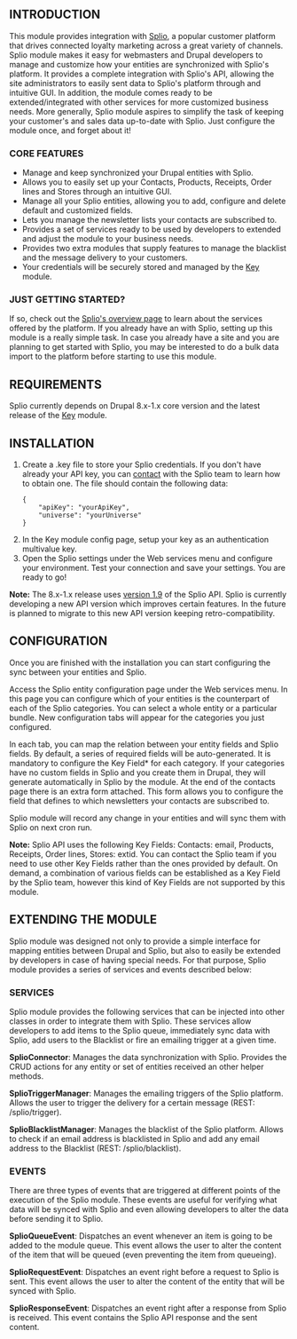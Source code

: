 ## INTRODUCTION

This module provides integration with [Splio](https://www.splio.com), a popular
customer platform that drives connected  loyalty marketing across a great
variety of channels. Splio module makes it easy for webmasters and Drupal
developers to manage and customize how your entities are synchronized with
Splio's platform. It provides a complete integration with Splio's API, allowing
the site administrators to easily sent data to Splio's platform through and
intuitive GUI. In addition, the module comes ready to be extended/integrated
with other services for more customized business needs. More generally, Splio
module aspires to simplify the task of keeping your customer's and sales data
up-to-date with Splio. Just configure the module once, and forget about it!

### CORE FEATURES

*  Manage and keep synchronized your Drupal entities with Splio.
*  Allows you to easily set up your Contacts, Products, Receipts, Order lines
   and Stores through an intuitive GUI.
*  Manage all your Splio entities, allowing you to add, configure and delete
   default and customized fields.
*  Lets you manage the newsletter lists your contacts are subscribed to.
*  Provides a set of services ready to be used by developers to extended and
   adjust the module to your business needs.
*  Provides two extra modules that supply features to manage the blacklist and
   the message delivery to your customers.
*  Your credentials will be securely stored and managed by the
   [Key](https://www.drupal.org/project/key) module.

### JUST GETTING STARTED?

If so, check out the [Splio's overview page](https://www.splio.com/splio/) to
learn about the services offered by the platform. If you already have an 
with Splio, setting up this module is a really simple task. In case you already
have a site and you are planning to get started with Splio, you may be
interested to do a bulk data import to the platform before starting to use this
module.

## REQUIREMENTS

Splio currently depends on Drupal 8.x-1.x core version and the latest release of
the [Key](https://www.drupal.org/project/key) module.

## INSTALLATION

1.  Create a .key file to store your Splio credentials.  If you don't have
already your API key, you can [contact](https://www.splio.com/contact-us/) with
the Splio team to learn how to obtain one.
    The file should contain the following data: 
    ```
    {
        "apiKey": "yourApiKey",
        "universe": "yourUniverse"
    }
    ```
2. In the Key module config page, setup your key as an authentication multivalue
key.
3. Open the Splio settings under the Web services menu and configure your
environment. Test your connection and save your settings. You are ready to go!

**Note:** The 8.x-1.x release uses
[version 1.9](https://webdocs.splio.com/resources/api/) of the Splio API. Splio
is currently developing a new API version which improves certain features. In
the future is planned to migrate to this new API version keeping
retro-compatibility.

## CONFIGURATION

Once you are finished with the installation you can start configuring the sync
between your entities and Splio.

Access the Splio entity configuration page under the Web services menu. In this
page you can configure which of your entities is the counterpart of each of the
Splio categories. You can select a whole entity or a particular bundle.
New configuration tabs will appear for the categories you just configured.

In each tab, you can map the relation between your entity fields and Splio
fields. By default, a series of required fields will be auto-generated. It is
mandatory to configure the Key Field* for each category. If your categories have
no custom fields in Splio and you create them in Drupal, they will generate
automatically in Splio by the module. At the end of the contacts page there is
an extra form attached. This form allows you to configure the field that defines
to which newsletters your contacts are subscribed to.

Splio module will record any change in your entities and will sync them with
Splio on next cron run.

**Note:** Splio API uses the following Key Fields: Contacts: email, Products,
Receipts, Order lines, Stores: extid. You can contact the Splio team if you need
to use other Key Fields rather than the ones provided by default. On demand,
a combination of various fields can be established as a Key Field by the Splio
team, however this kind of Key Fields are not supported by this module.

## EXTENDING THE MODULE

Splio module was designed not only to provide a simple interface for mapping
entities between Drupal and Splio, but also to easily be extended by developers
in case of having special needs. For that purpose, Splio module provides a
series of services and events described below:

### SERVICES

Splio module provides the following services that can be injected into other
classes in order to integrate them with Splio. These services allow developers
to add items to the Splio queue, immediately sync data with Splio, add users to
the Blacklist or fire an emailing trigger at a given time.

**SplioConnector**: Manages the data synchronization with Splio. Provides the
CRUD actions for any entity or set of entities received an other helper methods.

**SplioTriggerManager**: Manages the emailing triggers of the Splio platform.
Allows the user to trigger the delivery for a certain message
(REST: /splio/trigger).

**SplioBlacklistManager**: Manages the blacklist of the Splio platform.
Allows to check if an email address is blacklisted in Splio and add any email 
address to the Blacklist (REST: /splio/blacklist).

### EVENTS

There are three types of events that are triggered at different points of the
execution of the Splio module. These events are useful for verifying what data
will be synced with Splio and even allowing  developers to alter the data before
sending it to Splio.

**SplioQueueEvent**: Dispatches an event whenever an item is going to be added
to the module queue. This event allows the user to alter the content of the item
that will be queued (even preventing the item from queueing).

**SplioRequestEvent**: Dispatches an event right before a request to Splio is
sent. This event allows the user to alter the content of the entity that will be
synced with Splio.

**SplioResponseEvent**: Dispatches an event right after a response from Splio is
received. This event contains the Splio API response and the sent content.

